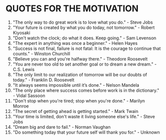# QUOTES FOR THE MOTIVATION
1. "The only way to do great work is to love what you do." - Steve Jobs
2. "Your future is created by what you do today, not tomorrow." - Robert Kiyosaki
3. "Don't watch the clock; do what it does. Keep going." - Sam Levenson
4. "The expert in anything was once a beginner." - Helen Hayes
5. "Success is not final, failure is not fatal: It is the courage to continue that counts." - Winston Churchill
6. "Believe you can and you're halfway there." - Theodore Roosevelt
7. "You are never too old to set another goal or to dream a new dream." - C.S. Lewis
8. "The only limit to our realization of tomorrow will be our doubts of today." - Franklin D. Roosevelt
9. "It always seems impossible until it’s done." - Nelson Mandela
10. "The only place where success comes before work is in the dictionary." - Vidal Sassoon
11. "Don't stop when you're tired; stop when you're done." - Marilyn Monroe
12. "The secret of getting ahead is getting started." - Mark Twain
13. "Your time is limited, don't waste it living someone else's life." - Steve Jobs
14. "Dream big and dare to fail." - Norman Vaughan
15. "Do something today that your future self will thank you for." - Unknown
